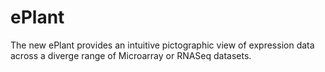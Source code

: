 ePlant
======

The new ePlant provides an intuitive pictographic view of expression data across a diverge range of Microarray or RNASeq datasets. 
